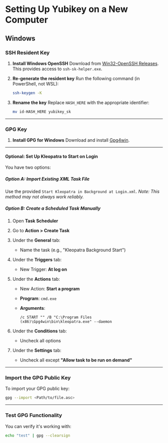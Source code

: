 # Setting Up Yubikey on a New Computer

## Windows

### SSH Resident Key

1. **Install Windows OpenSSH**
   Download from [Win32-OpenSSH Releases](https://github.com/PowerShell/Win32-OpenSSH/releases).
   This provides access to `ssh-sk-helper.exe`.

2. **Re-generate the resident key**
   Run the following command (in PowerShell, not WSL):

   ```bash
   ssh-keygen -K
   ```

3. **Rename the key**
   Replace `HASH_HERE` with the appropriate identifier:

   ```bash
   mv id-HASH_HERE yubikey_sk
   ```

---

### GPG Key

1. **Install GPG for Windows**
   Download and install [Gpg4win](https://gnupg.org/download/).

---

#### Optional: Set Up Kleopatra to Start on Login

You have two options:

##### Option A: Import Existing XML Task File

Use the provided `Start Kleopatra in Background at Login.xml`.
*Note: This method may not always work reliably.*

##### Option B: Create a Scheduled Task Manually

1. Open **Task Scheduler**
2. Go to **Action > Create Task**
3. Under the **General** tab:
   - Name the task (e.g., "Kleopatra Background Start")
4. Under the **Triggers** tab:
   - New Trigger: **At log on**
5. Under the **Actions** tab:
   - New Action: **Start a program**
   - **Program**: `cmd.exe`
   - **Arguments**:

     ```none
     /c START "" /B "C:\Program Files (x86)\Gpg4win\bin\kleopatra.exe" --daemon
     ```

6. Under the **Conditions** tab:
   - Uncheck all options
7. Under the **Settings** tab:
   - Uncheck all except **"Allow task to be run on demand"**

---

### Import the GPG Public Key

To import your GPG public key:

```bash
gpg --import <Path/to/file.asc>
```

---

### Test GPG Functionality

You can verify it's working with:

```bash
echo "test" | gpg --clearsign
```
